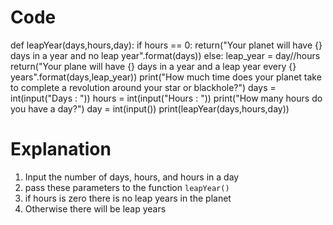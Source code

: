 # Code
def leapYear(days,hours,day):
    if hours == 0:
        return("Your planet will have {} days in a year and no leap year".format(days))
    else:
        leap_year = day//hours
        return("Your plane will have {} days in a year and a leap year every {} years".format(days,leap_year))
print("How much time does your planet take to complete a revolution around your star or blackhole?")
days = int(input("Days : "))
hours = int(input("Hours : "))
print("How many hours do you have a day?")
day = int(input())
print(leapYear(days,hours,day))
# Explanation
1. Input the number of days, hours, and hours in a day
2. pass these parameters to the function `leapYear()`
3. if hours is zero there is no leap years in the planet
4. Otherwise there will be leap years
